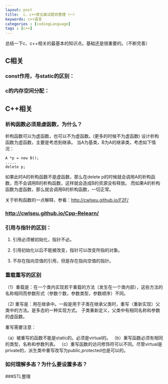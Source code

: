 ```yaml
---
layout: post
title:  c、c++常见面试题目整理（一）
keywords: c++语言
categories : [codingLanguage]
tags : [c++]
---
```


总结一下c、c++相关的最基本的知识点。基础还是很重要的。（不断完善）

## C相关

### const作用，与static的区别：

### c的内存空间分配：



## C++相关
### 析构函数必须是虚函数，为什么？

析构函数可以为虚函数，也可以不为虚函数。(更多的时候不为虚函数)
设计析构函数为虚函数，主要是考虑到继承。
当A为基类，B为A的继承类，考虑如下情况：

	A *p = new B();
	.....
	delete p;

如果此时A的析构函数不是虚函数，那么在delete p的时候就会调用A的析构函数，而不会调用B的析构函数，这样就会造成B的资源没有释放。
而如果A的析构函数为虚函数，那么就会调用B的析构函数，一切正常。


关于析构函数的一点解释，参看：http://cwlseu.github.io/F2F/


### http://cwlseu.github.io/Cpp-Relearn/



### 引用与指针的区别：

1) 引用必须被初始化，指针不必。

2) 引用初始化以后不能被改变，指针可以改变所指的对象。

3) 不存在指向空值的引用，但是存在指向空值的指针。



### 重载重写的区别

（1）重载是：在一个类内实现若干重载的方法（发生在一个类内部），这些方法的名称相同而参数形式（参数个数，参数类型，参数顺序）不同。


（2) 重写是：用在继承中。一般是用于子类在继承父类时，重写（重新实现）父类中的方法。是多态的一种实现方式。
子类重新定义，父类中有相同名称和参数的虚函数。

重写需要注意：

（a）被重写的函数不能是static的。必须是virtual的。
（b）重写函数必须有相同的类型，名称和参数列表。
（c）重写函数的访问修饰符可以不同。尽管virtual是private的，派生类中重写改写为public,protected也是可以的。


### 如何理解多态？为什么要设置多态？


###STL整理









